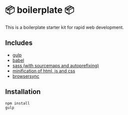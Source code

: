 # 📦 boilerplate 📦

This is a boilerplate starter kit for rapid web development.

## Includes

* [gulp]()
* [babel]()
* [sass (with sourcemaps and autoprefixing)]()
* [minification of html, js and css]()
* [browsersync]()

## Installation

```
npm install
gulp
```